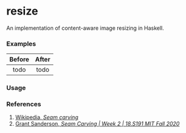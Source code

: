 # resize

An implementation of content-aware image resizing in Haskell.

### Examples

| Before | After |
| :----: | :---: |
|  todo  | todo  |

### Usage

### References

1. [Wikipedia, *Seam carving*](https://en.wikipedia.org/wiki/Seam_carving)
2. [Grant Sanderson, *Seam Carving | Week 2 | 18.S191 MIT Fall 2020*](https://www.youtube.com/watch?v=rpB6zQNsbQU)
